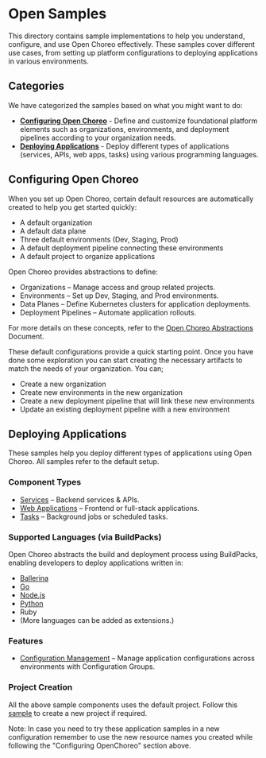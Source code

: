 # Open Samples
This directory contains sample implementations to help you understand, configure, and use Open Choreo effectively. These samples cover different use cases, from setting up platform configurations to deploying applications in various environments.

## Categories
We have categorized the samples based on what you might want to do: 
- **[Configuring Open Choreo](./configuring-choreo)** - Define and customize foundational platform elements such as organizations, environments, and deployment pipelines according to your organization needs.
- **[Deploying Applications](./deploying-applications)** - Deploy different types of applications (services, APIs, web apps, tasks) using various programming languages.


## Configuring Open Choreo
When you set up Open Choreo, certain default resources are automatically created to help you get started quickly:
- A default organization
- A default data plane
- Three default environments (Dev, Staging, Prod)
- A default deployment pipeline connecting these environments
- A default project to organize applications

Open Choreo provides abstractions to define:
- Organizations – Manage access and group related projects.
- Environments – Set up Dev, Staging, and Prod environments.
- Data Planes – Define Kubernetes clusters for application deployments.
- Deployment Pipelines – Automate application rollouts.

For more details on these concepts, refer to the [Open Choreo Abstractions](../docs/choreo-concepts.md) Document.

These default configurations provide a quick starting point. Once you have done some exploration you can start creating the necessary artifacts to match the needs of your organization. You can;

- Create a new organization 
- Create new environments in the new organization
- Create a new deployment pipeline that will link these new environments
- Update an existing deployment pipeline with a new environment
 

## Deploying Applications
These samples help you deploy different types of applications using Open Choreo. All samples refer to the default setup.


### Component Types
- [Services](./deploying-applications/build-from-source/reading-list-service) – Backend services & APIs.
- [Web Applications](./deploying-applications/use-prebuilt-image/react-spa-webapp) – Frontend or full-stack applications.
- [Tasks](./deploying-applications/build-from-source/time-logger-task) – Background jobs or scheduled tasks.

### Supported Languages (via BuildPacks)
Open Choreo abstracts the build and deployment process using BuildPacks, enabling developers to deploy applications written in:
- [Ballerina](./deploying-applications/languages/ballerina)
- [Go](./deploying-applications/languages/go)
- [Node.js](./deploying-applications/languages/node-js)
- [Python](./deploying-applications/languages/python)
- Ruby
- (More languages can be added as extensions.)

### Features
- [Configuration Management](./deploying-applications/use-prebuilt-image/github-issue-reporter-task) – Manage application configurations across environments with Configuration Groups.

### Project Creation
All the above sample components uses the default project. Follow this [sample](./deploying-applications/add-new-project) to create a new project if required.   

Note: In case you need to try these application samples in a new configuration remember to use the new resource names you created while following the "Configuring OpenChoreo" section above.

